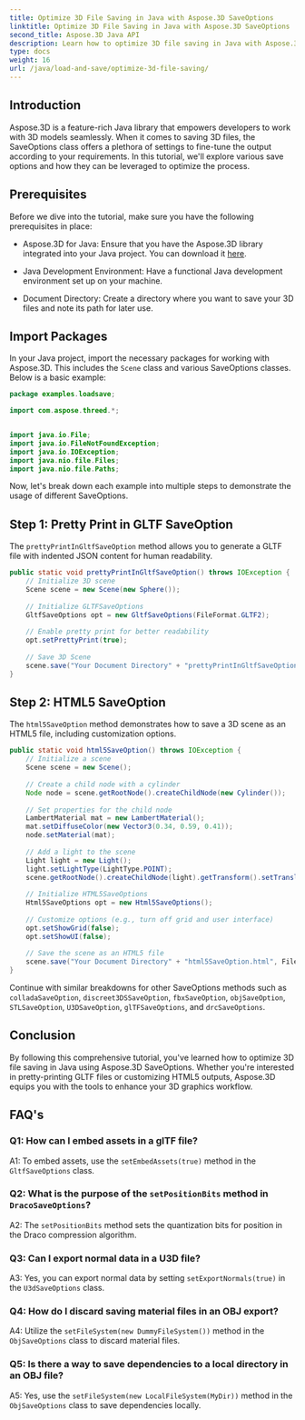 ```yaml
---
title: Optimize 3D File Saving in Java with Aspose.3D SaveOptions
linktitle: Optimize 3D File Saving in Java with Aspose.3D SaveOptions
second_title: Aspose.3D Java API
description: Learn how to optimize 3D file saving in Java with Aspose.3D SaveOptions. Enhance performance and customize outputs effortlessly.
type: docs
weight: 16
url: /java/load-and-save/optimize-3d-file-saving/
---
```

## Introduction

Aspose.3D is a feature-rich Java library that empowers developers to work with 3D models seamlessly. When it comes to saving 3D files, the SaveOptions class offers a plethora of settings to fine-tune the output according to your requirements. In this tutorial, we'll explore various save options and how they can be leveraged to optimize the process.

## Prerequisites

Before we dive into the tutorial, make sure you have the following prerequisites in place:

- Aspose.3D for Java: Ensure that you have the Aspose.3D library integrated into your Java project. You can download it [here](https://releases.aspose.com/3d/java/).

- Java Development Environment: Have a functional Java development environment set up on your machine.

- Document Directory: Create a directory where you want to save your 3D files and note its path for later use.

## Import Packages

In your Java project, import the necessary packages for working with Aspose.3D. This includes the `Scene` class and various SaveOptions classes. Below is a basic example:

```java
package examples.loadsave;

import com.aspose.threed.*;


import java.io.File;
import java.io.FileNotFoundException;
import java.io.IOException;
import java.nio.file.Files;
import java.nio.file.Paths;
```

Now, let's break down each example into multiple steps to demonstrate the usage of different SaveOptions.

## Step 1: Pretty Print in GLTF SaveOption

The `prettyPrintInGltfSaveOption` method allows you to generate a GLTF file with indented JSON content for human readability.

```java
public static void prettyPrintInGltfSaveOption() throws IOException {
    // Initialize 3D scene
    Scene scene = new Scene(new Sphere());
    
    // Initialize GLTFSaveOptions
    GltfSaveOptions opt = new GltfSaveOptions(FileFormat.GLTF2);
    
    // Enable pretty print for better readability
    opt.setPrettyPrint(true);
    
    // Save 3D Scene
    scene.save("Your Document Directory" + "prettyPrintInGltfSaveOption.gltf", opt);
}
```

## Step 2: HTML5 SaveOption

The `html5SaveOption` method demonstrates how to save a 3D scene as an HTML5 file, including customization options.

```java
public static void html5SaveOption() throws IOException {
    // Initialize a scene
    Scene scene = new Scene();
    
    // Create a child node with a cylinder
    Node node = scene.getRootNode().createChildNode(new Cylinder());
    
    // Set properties for the child node
    LambertMaterial mat = new LambertMaterial();
    mat.setDiffuseColor(new Vector3(0.34, 0.59, 0.41));
    node.setMaterial(mat);
    
    // Add a light to the scene
    Light light = new Light();
    light.setLightType(LightType.POINT);
    scene.getRootNode().createChildNode(light).getTransform().setTranslation(10, 0, 10);
    
    // Initialize HTML5SaveOptions
    Html5SaveOptions opt = new Html5SaveOptions();
    
    // Customize options (e.g., turn off grid and user interface)
    opt.setShowGrid(false);
    opt.setShowUI(false);
    
    // Save the scene as an HTML5 file
    scene.save("Your Document Directory" + "html5SaveOption.html", FileFormat.HTML5);
}
```

Continue with similar breakdowns for other SaveOptions methods such as `colladaSaveOption`, `discreet3DSSaveOption`, `fbxSaveOption`, `objSaveOption`, `STLSaveOption`, `U3DSaveOption`, `glTFSaveOptions`, and `drcSaveOptions`.

## Conclusion

By following this comprehensive tutorial, you've learned how to optimize 3D file saving in Java using Aspose.3D SaveOptions. Whether you're interested in pretty-printing GLTF files or customizing HTML5 outputs, Aspose.3D equips you with the tools to enhance your 3D graphics workflow.

## FAQ's

### Q1: How can I embed assets in a glTF file?

A1: To embed assets, use the `setEmbedAssets(true)` method in the `GltfSaveOptions` class.

### Q2: What is the purpose of the `setPositionBits` method in `DracoSaveOptions`?

A2: The `setPositionBits` method sets the quantization bits for position in the Draco compression algorithm.

### Q3: Can I export normal data in a U3D file?

A3: Yes, you can export normal data by setting `setExportNormals(true)` in the `U3dSaveOptions` class.

### Q4: How do I discard saving material files in an OBJ export?

A4: Utilize the `setFileSystem(new DummyFileSystem())` method in the `ObjSaveOptions` class to discard material files.

### Q5: Is there a way to save dependencies to a local directory in an OBJ file?

A5: Yes, use the `setFileSystem(new LocalFileSystem(MyDir))` method in the `ObjSaveOptions` class to save dependencies locally.
